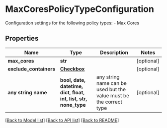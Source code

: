 # MaxCoresPolicyTypeConfiguration

Configuration settings for the following policy types: - Max Cores 

## Properties
Name | Type | Description | Notes
------------ | ------------- | ------------- | -------------
**max_cores** | **str** |  | [optional] 
**exclude_containers** | [**Checkbox**](Checkbox.md) |  | [optional] 
**any string name** | **bool, date, datetime, dict, float, int, list, str, none_type** | any string name can be used but the value must be the correct type | [optional]

[[Back to Model list]](../README.md#documentation-for-models) [[Back to API list]](../README.md#documentation-for-api-endpoints) [[Back to README]](../README.md)


